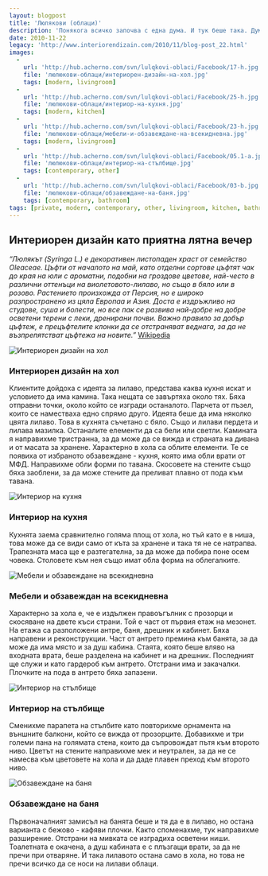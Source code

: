 ```yaml
---
layout: blogpost
title: 'Люлякови (облаци)'
description: 'Понякога всичко започва с една дума. И тук беше така. Думата беше люляк. Не знам защо този интериор винаги сме го свързвали с цвят. Тъмно лилаво, светло лилаво, лилаво с бордо, бледо лилаво. Тук нещата си бяха предопределени. Такава беше съдбата на този хол. Да бъде лилав.'
date: 2010-11-22
legacy: 'http://www.interiorendizain.com/2010/11/blog-post_22.html'
images:
  -
    url: 'http://hub.acherno.com/svn/lulqkovi-oblaci/Facebook/17-h.jpg'
    file: 'люлюкови-облаци/интериорен-дизайн-на-хол.jpg'
    tags: [modern, livingroom]
  -
    url: 'http://hub.acherno.com/svn/lulqkovi-oblaci/Facebook/25-h.jpg'
    file: 'люлюкови-облаци/интериор-на-кухня.jpg'
    tags: [modern, kitchen]
  -
    url: 'http://hub.acherno.com/svn/lulqkovi-oblaci/Facebook/23-h.jpg'
    file: 'люлюкови-облаци/мебели-и-обзавеждане-на-всекидневна.jpg'
    tags: [modern, livingroom]
  -
    url: 'http://hub.acherno.com/svn/lulqkovi-oblaci/Facebook/05.1-a.jpg'
    file: 'люлюкови-облаци/интериор-на-стълбище.jpg'
    tags: [contemporary, other]
  -
    url: 'http://hub.acherno.com/svn/lulqkovi-oblaci/Facebook/03-b.jpg'
    file: 'люлюкови-облаци/обзавеждане-на-баня.jpg'
    tags: [contemporary, bathroom]
tags: [private, modern, contemporary, other, livingroom, kitchen, bathroom]
---
```

## **Интериорен дизайн** като приятна лятна вечер
*“Люлякът (Syringa L.) е декоративен листопаден храст от семейство Oleaceae. Цъфти от началото на май, като отделни сортове цъфтят чак до края на юли с ароматни, подобни на гроздове цветове, най-често в различни оттенъци на виолетовото-лилаво, но също в бяло или в розово. Растението произхожда от Персия, но е широко разпространено из цяла Европаа и Азия. Доста е издръжливо на студове, суша и болести, но все пак се развива най-добре на добре осветени терени с леки, дренирани почви. Важно правило за добър цъфтеж, е прецъфтелите клонки да се отстраняват веднага, за да не възпрепятстват цъфтежа на новите.”* [Wikipedia](http://bg.wikipedia.org/wiki/Люляк)

![Интериорен дизайн на хол](люлюкови-облаци/интериорен-дизайн-на-хол.jpg)
### Интериорен дизайн на **хол**

Клиентите дойдоха с идеята за лилаво, представа каква кухня искат и условието да има камина. Така нещата се завъртяха около тях. Бяха отправни точки, около който се изгради останалото. Парчета от пъзел, които се наместваха едно спрямо друго. Идеята беше да има няколко цвята лилаво. Това в кухнята съчетано с бяло. Също и лилави пердета и лилава мазилка. Останалите елементи да са бели или светли. Камината я направихме тристранна, за да може да се вижда и страната на дивана и от масата за хранене. Характерно в хола са облите елементи. Те се появиха от избраното обзавеждане - кухня, която има обли врати от МФД. Направихме обли форми по тавана. Скосовете на стените също бяха заоблени, за да може стените да преливат плавно от пода към тавана.

![Интериор на кухня](люлюкови-облаци/интериор-на-кухня.jpg)
### Интериор на **кухня**

Кухнята заема сравнително голяма площ от хола, но тъй като е в ниша, това може да се види само от къта за хранене и така тя не се натрапва. Трапезната маса ще е разтегателна, за да може да побира поне осем човека. Столовете към нея също имат обла форма на облегалките.

![Мебели и обзавеждане на всекидневна](люлюкови-облаци/мебели-и-обзавеждане-на-всекидневна.jpg)
### Мебели и обзавеждан на **всекидневна**

Характерно за хола е, че е издължен правоъгълник с прозорци и скосяване на двете къси страни. Той е част от първия етаж на мезонет. На етажа са разположени антре, баня, дрешник и кабинет. Бяха направени и реконструкции. Част от антрето премина към банята, за да може да има място и за душ кабина. Стаята, която беше вляво на входната врата, беше разделена на кабинет и на дрешник. Последният ще служи и като гардероб към антрето. Отстрани има и закачалки. Плочките на пода в антрето бяха запазени.

![Интериор на стълбище](люлюкови-облаци/интериор-на-стълбище.jpg)
### Интериор на **стълбище**

Сменихме парапета на стълбите като повторихме орнамента на външните балкони, който се вижда от прозорците. Добавихме и три големи пана на голямата стена, които да съпровождат пътя към второто ниво. Цветът на стените направихме мек и неутрален, за да не се намесва към цветовете на хола и да даде плавен преход към второто ниво.

![Обзавеждане на баня](люлюкови-облаци/обзавеждане-на-баня.jpg)
### Обзавеждане на **баня**

Първоначалният замисъл на банята беше и тя да е в лилаво, но остана варианта с бежово - кафяви плочки. Както споменахме, тук направихме разширение. Отстрани на мивката се изградиха осветени ниши. Тоалетната е окачена, а душ кабината е с плъзгащи врати, за да не пречи при отваряне. И така лилавото остана само в хола, но това не пречи всичко да се носи на лилави облаци.